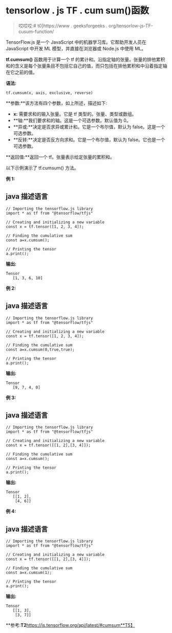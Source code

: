 # tensorlow . js TF . cum sum()函数

> 哎哎哎:# t0]https://www . geeksforgeeks . org/tensorlow-js-TF-cusum-function/

TensorFlow.js 是一个 JavaScript 中的机器学习库。它帮助开发人员在 JavaScript 中开发 ML 模型，并直接在浏览器或 Node.js 中使用 ML。

**tf.cumsum()** 函数用于计算一个 tf 的累计和。沿指定轴的张量。张量的排他累积和的含义是每个张量条目不包括它自己的值，而只包括在排他累积和中沿着指定轴在它之前的值。

**语法:**

```
tf.cumsum(x, axis, exclusive, reverse)
```

**参数:**该方法有四个参数，如上所述，描述如下:

*   **x:** 需要求和的输入张量。它是 tf 类型的。张量、类型或数组。
*   **轴:**我们要求和的轴。这是一个可选参数。默认值为 0。
*   **异或:**决定是否求异或累计和。它是一个布尔值，默认为 false。这是一个可选参数。
*   **反转:**决定是否反方向求和。它是一个布尔值，默认为 false。它也是一个可选参数。

**返回值:**返回一个 tf。张量表示给定张量的累积和。

以下示例演示了 tf.cumsum() 方法。

**例 1:**

## java 描述语言

```
// Importing the tensorflow.js library
import * as tf from "@tensorflow/tfjs"

// Creating and initializing a new variable
const x = tf.tensor([1, 2, 3, 4]);

// Finding the cumulative sum
const a=x.cumsum();

// Printing the tensor
a.print();
```

**输出:**

```
Tensor
   [1, 3, 6, 10]
```

**例 2:**

## java 描述语言

```
// Importing the tensorflow.js library
import * as tf from "@tensorflow/tfjs"

// Creating and initializing a new variable
const x = tf.tensor([1, 2, 3, 4]);

// Finding the cumulative sum
const a=x.cumsum(0,true,true);

// Printing the tensor
a.print();
```

**输出:**

```
Tensor
   [9, 7, 4, 0]
```

**例 3:**

## java 描述语言

```
// Importing the tensorflow.js library
import * as tf from "@tensorflow/tfjs"

// Creating and initializing a new variable
const x = tf.tensor([[1, 2],[3, 4]]);

// Finding the cumulative sum
const a=x.cumsum();

// Printing the tensor
a.print();
```

**输出:**

```
Tensor
   [[1, 2],
    [4, 6]]
```

**例 4:**

## java 描述语言

```
// Importing the tensorflow.js library
import * as tf from "@tensorflow/tfjs"

// Creating and initializing a new variable
const x = tf.tensor([[1, 2],[3, 4]]);

// Finding the cumulative sum
const a=x.cumsum(1);

// Printing the tensor
a.print();
```

**输出:**

```
Tensor
   [[1, 3],
    [3, 7]]
```

**参考:**T2**https://js.tensorflow.org/api/latest/#cumsum**T5】